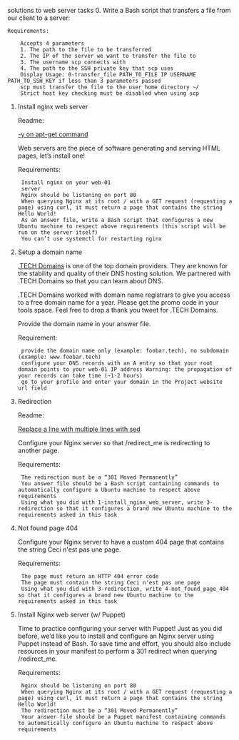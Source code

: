 solutions to web server tasks
0. Write a Bash script that transfers a file from our client to a server:

    Requirements:

        Accepts 4 parameters
        1. The path to the file to be transferred
        2. The IP of the server we want to transfer the file to
        3. The username scp connects with
        4. The path to the SSH private key that scp uses
        Display Usage: 0-transfer_file PATH_TO_FILE IP USERNAME PATH_TO_SSH_KEY if less than 3 parameters passed
        scp must transfer the file to the user home directory ~/
        Strict host key checking must be disabled when using scp

1. Install nginx web server
    
    Readme:

    [-y on apt-get command](https://askubuntu.com/questions/672892/what-does-y-mean-in-apt-get-y-install-command)
    
    Web servers are the piece of software generating and serving HTML pages, let’s install one!

    Requirements:

        Install nginx on your web-01
        server
        Nginx should be listening on port 80
        When querying Nginx at its root / with a GET request (requesting a page) using curl, it must return a page that contains the string Hello World!
        As an answer file, write a Bash script that configures a new Ubuntu machine to respect above requirements (this script will be run on the server itself)
        You can’t use systemctl for restarting nginx

2. Setup a domain name

    [.TECH Domains](https://get.tech/) is one of the top domain providers. They are known for the stability and quality of their DNS hosting solution. We partnered with .TECH Domains so that you can learn about DNS.

    .TECH Domains worked with domain name registrars to give you access to a free domain name for a year. Please get the promo code in your tools space. Feel free to drop a thank you tweet for .TECH Domains.

    Provide the domain name in your answer file.

    Requirement:

        provide the domain name only (example: foobar.tech), no subdomain (example: www.foobar.tech)
        configure your DNS records with an A entry so that your root domain points to your web-01 IP address Warning: the propagation of your records can take time (~1-2 hours)
        go to your profile and enter your domain in the Project website url field

3. Redirection

    Readme:

    [Replace a line with multiple lines with sed](https://stackoverflow.com/questions/26041088/sed-replace-line-with-multiline-variable)

    Configure your Nginx server so that /redirect_me is redirecting to another page.

    Requirements:

        The redirection must be a “301 Moved Permanently”
        You answer file should be a Bash script containing commands to automatically configure a Ubuntu machine to respect above requirements
        Using what you did with 1-install_nginx_web_server, write 3-redirection so that it configures a brand new Ubuntu machine to the requirements asked in this task

4. Not found page 404

    Configure your Nginx server to have a custom 404 page that contains the string Ceci n'est pas une page.

    Requirements:

        The page must return an HTTP 404 error code
        The page must contain the string Ceci n'est pas une page
        Using what you did with 3-redirection, write 4-not_found_page_404 so that it configures a brand new Ubuntu machine to the requirements asked in this task

5. Install Nginx web server (w/ Puppet)

    Time to practice configuring your server with Puppet! Just as you did before, we’d like you to install and configure an Nginx server using Puppet instead of Bash. To save time and effort, you should also include resources in your manifest to perform a 301 redirect when querying /redirect_me.

    Requirements:

        Nginx should be listening on port 80
        When querying Nginx at its root / with a GET request (requesting a page) using curl, it must return a page that contains the string Hello World!
        The redirection must be a “301 Moved Permanently”
        Your answer file should be a Puppet manifest containing commands to automatically configure an Ubuntu machine to respect above requirements

